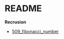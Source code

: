 # README

**Recrusion**

* [509\_fibonacci\_number](https://github.com/TDAkory/myleetcodesolution/blob/main/recusion/509_fibonacci_number.md)



